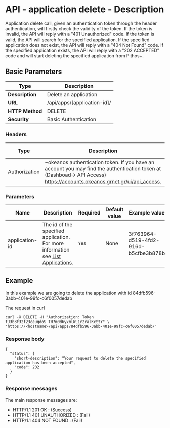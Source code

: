 
# API - application delete - Description

Application delete call, given an authentication token through the header authentication,
will firstly check the validity of the token. If the token is invalid, the API will reply with
a "401 Unauthorized" code. If the token is valid, the API will search for the specified
application. If the specified application does not exist, the API will reply with a
"404 Not Found" code. If the specified application exists, the API will reply with a
"202 ACCEPTED" code and will start deleting the specified application from Pithos+.

## Basic Parameters

|Type | Description
------|-------------
**Description** | Delete an application 
**URL**         | /api/apps/[application-id]/
**HTTP Method** | DELETE
**Security**    | Basic Authentication


### Headers

Type | Description | Required | Default value | Example value
------|-------------|----------|---------------|---------------
Authorization | ~okeanos authentication token. If you have an account you may find the authentication token at (Dashboad-> API Access) https://accounts.okeanos.grnet.gr/ui/api_access. | `Yes` | None | Token tJ3b3f32f23ceuqdoS_..


### Parameters

Name | Description | Required | Default value | Example value
------|-------------|----------|---------------|---------------
application-id  | The id of the specified application. For more information see [List Applications](ApplicationsList.md). |`Yes` |None| 3f763964-d519-4fd2-916d-b5cfbe3b878b


## Example

In this example we are going to delete the application with id 84dfb596-3abb-401e-99fc-c6f0057dedab

The request in curl

```
curl -X DELETE -H "Authorization: Token tJ3b3f32f23ceuqdoS_TH7m0d6yxmlWL1r2ralKcttY" \
'https://<hostname>/api/apps/84dfb596-3abb-401e-99fc-c6f0057dedab/'
```


### Response body

```
{
  "status": {
    "short-description": "Your request to delete the specified application has been accepted",
    "code": 202
  }
}
```

### Response messages

The main response messages are:

- HTTP/1.1 201 OK : (Success)
- HTTP/1.1 401 UNAUTHORIZED : (Fail)
- HTTP/1.1 404 NOT FOUND : (Fail)
